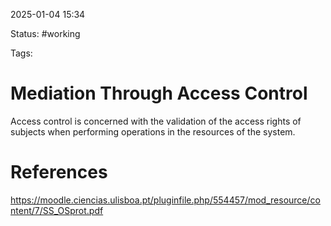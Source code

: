 2025-01-04 15:34

Status: #working 

Tags: 

# Mediation Through Access Control

Access control is concerned with the validation of the access rights of subjects when performing operations in the resources of the system.



# References

https://moodle.ciencias.ulisboa.pt/pluginfile.php/554457/mod_resource/content/7/SS_OSprot.pdf